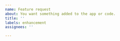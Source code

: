 ```yaml
---
name: Feature request
about: You want something added to the app or code.
title: ''
labels: enhancement
assignees: ''

---
```



